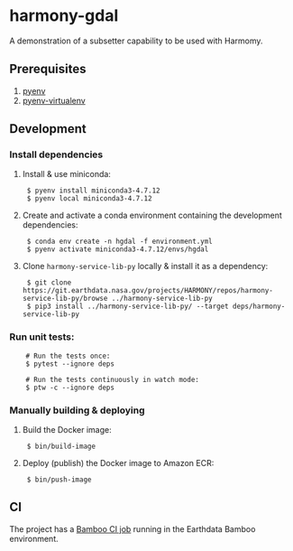 # harmony-gdal

A demonstration of a subsetter capability to be used with Harmomy.

## Prerequisites

1. [pyenv](https://github.com/pyenv/pyenv)
2. [pyenv-virtualenv](https://github.com/pyenv/pyenv-virtualenv)

## Development

### Install dependencies

1. Install & use miniconda:

        $ pyenv install miniconda3-4.7.12
        $ pyenv local miniconda3-4.7.12

2. Create and activate a conda environment containing the development dependencies:

        $ conda env create -n hgdal -f environment.yml
        $ pyenv activate miniconda3-4.7.12/envs/hgdal

3. Clone `harmony-service-lib-py` locally & install it as a dependency:

        $ git clone https://git.earthdata.nasa.gov/projects/HARMONY/repos/harmony-service-lib-py/browse ../harmony-service-lib-py
        $ pip3 install ../harmony-service-lib-py/ --target deps/harmony-service-lib-py

### Run unit tests:

        # Run the tests once:
        $ pytest --ignore deps

        # Run the tests continuously in watch mode:
        $ ptw -c --ignore deps

### Manually building & deploying

1. Build the Docker image:

        $ bin/build-image

2. Deploy (publish) the Docker image to Amazon ECR:

        $ bin/push-image

## CI

The project has a [Bamboo CI job](https://ci.earthdata.nasa.gov/browse/HARMONY-HG) running
in the Earthdata Bamboo environment.
